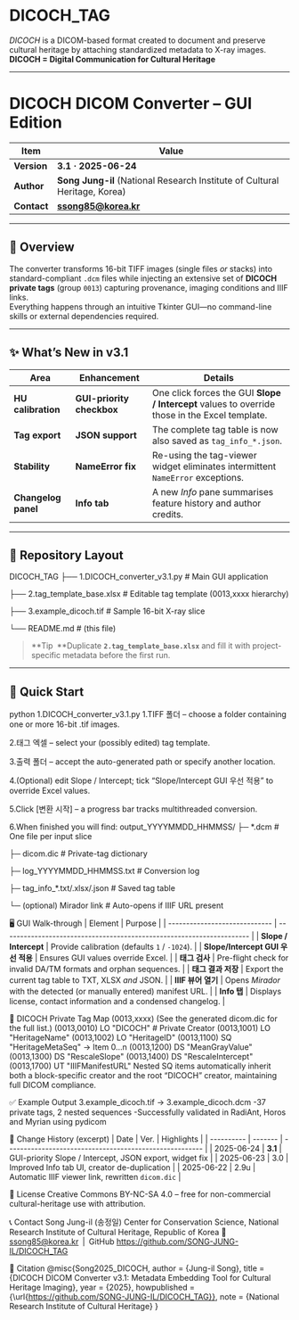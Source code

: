 # **DICOCH_TAG**
*DICOCH* is a DICOM-based format created to document and preserve cultural heritage by attaching standardized metadata to X-ray images.  
**DICOCH = Digital Communication for Cultural Heritage**

---

# **DICOCH DICOM Converter – GUI Edition**

| Item | Value |
|------|-------|
| **Version** | **3.1 · 2025-06-24** |
| **Author**  | **Song Jung-il** (National Research Institute of Cultural Heritage, Korea) |
| **Contact** | **ssong85@korea.kr** |

---

## 📌 Overview
The converter transforms 16-bit TIFF images (single files *or* stacks) into standard-compliant `.dcm` files while injecting an extensive set of **DICOCH private tags** (group `0013`) capturing provenance, imaging conditions and IIIF links.  
Everything happens through an intuitive Tkinter GUI—no command-line skills or external dependencies required.

---

## ✨ What’s New in v3.1

| Area | Enhancement | Details |
|------|-------------|---------|
| **HU calibration** | **GUI-priority checkbox** | One click forces the GUI **Slope / Intercept** values to override those in the Excel template. |
| **Tag export** | **JSON support** | The complete tag table is now also saved as `tag_info_*.json`. |
| **Stability** | **NameError fix** | Re-using the tag-viewer widget eliminates intermittent `NameError` exceptions. |
| **Changelog panel** | **Info tab** | A new *Info* pane summarises feature history and author credits. |

---

## 📂 Repository Layout
DICOCH_TAG
├── 1.DICOCH_converter_v3.1.py # Main GUI application

├── 2.tag_template_base.xlsx # Editable tag template (0013,xxxx hierarchy)

├── 3.example_dicoch.tif # Sample 16-bit X-ray slice

└── README.md # (this file)


> **Tip **Duplicate **`2.tag_template_base.xlsx`** and fill it with project-specific metadata before the first run.

---

## 🚀 Quick Start

python 1.DICOCH_converter_v3.1.py
1.TIFF 폴더 – choose a folder containing one or more 16-bit .tif images.

2.태그 엑셀 – select your (possibly edited) tag template.

3.출력 폴더 – accept the auto-generated path or specify another location.

4.(Optional) edit Slope / Intercept; tick “Slope/Intercept GUI 우선 적용” to override Excel values.

5.Click [변환 시작] – a progress bar tracks multithreaded conversion.

6.When finished you will find:
output_YYYYMMDD_HHMMSS/
├─ *.dcm                       # One file per input slice

├─ dicom.dic                   # Private-tag dictionary

├─ log_YYYYMMDD_HHMMSS.txt     # Conversion log

├─ tag_info_*.txt/.xlsx/.json  # Saved tag table

└─ (optional) Mirador link     # Auto-opens if IIIF URL present

🖥️ GUI Walk-through
| Element                            | Purpose                                                               |
| -----------------------------      | --------------------------------------------------------------------- |
| **Slope / Intercept**              | Provide calibration (defaults `1` / `-1024`).                         |
| **Slope/Intercept GUI 우선 적용**  | Ensures GUI values override Excel.                                    |
| **태그 검사**                      | Pre-flight check for invalid DA/TM formats and orphan sequences.      |
| **태그 결과 저장**                 | Export the current tag table to TXT, XLSX *and* JSON.                 |
| **IIIF 뷰어 열기**                 | Opens *Mirador* with the detected (or manually entered) manifest URL. |
| **Info 탭**                        | Displays license, contact information and a condensed changelog.      |

🔖 DICOCH Private Tag Map (0013,xxxx)
(See the generated dicom.dic for the full list.)
(0013,0010) LO "DICOCH"              # Private Creator
(0013,1001) LO "HeritageName"
(0013,1002) LO "HeritageID"
(0013,1100) SQ "HeritageMetaSeq"     → Item 0…n
(0013,1200) DS "MeanGrayValue"
(0013,1300) DS "RescaleSlope"
(0013,1400) DS "RescaleIntercept"
(0013,1700) UT "IIIFManifestURL"
Nested SQ items automatically inherit both a block-specific creator and the root “DICOCH” creator, maintaining full DICOM compliance.

✅ Example Output
3.example_dicoch.tif → 3.example_dicoch.dcm
-37 private tags, 2 nested sequences
-Successfully validated in RadiAnt, Horos and Myrian using pydicom

🔄 Change History (excerpt)
| Date       | Ver.    | Highlights                                              |
| ---------- | ------- | ------------------------------------------------------- |
| 2025-06-24 | **3.1** | GUI-priority Slope / Intercept, JSON export, widget fix |
| 2025-06-23 | 3.0     | Improved Info tab UI, creator de-duplication            |
| 2025-06-22 | 2.9u    | Automatic IIIF viewer link, rewritten `dicom.dic`       |


📘 License
Creative Commons BY-NC-SA 4.0 – free for non-commercial cultural-heritage use with attribution.

📞 Contact
Song Jung-il (송정일)
Center for Conservation Science, National Research Institute of Cultural Heritage, Republic of Korea
📧 ssong85@korea.kr | GitHub https://github.com/SONG-JUNG-IL/DICOCH_TAG

🔖 Citation
@misc{Song2025_DICOCH,
  author       = {Jung-il Song},
  title        = {DICOCH DICOM Converter v3.1: Metadata Embedding Tool for Cultural Heritage Imaging},
  year         = {2025},
  howpublished = {\url{https://github.com/SONG-JUNG-IL/DICOCH_TAG}},
  note         = {National Research Institute of Cultural Heritage}
}

